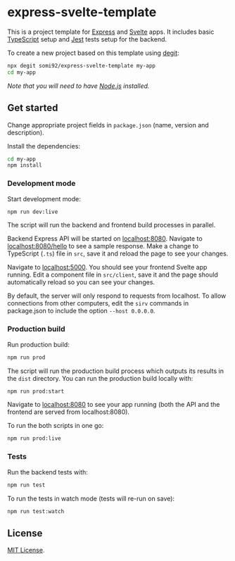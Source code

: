 # express-svelte-template

This is a project template for [Express](https://expressjs.com/) and [Svelte](https://svelte.dev) apps. It includes basic [TypeScript](https://www.typescriptlang.org/) setup and [Jest](https://jestjs.io/) tests setup for the backend.

To create a new project based on this template using [degit](https://github.com/Rich-Harris/degit):

```bash
npx degit somi92/express-svelte-template my-app
cd my-app
```

_Note that you will need to have [Node.js](https://nodejs.org) installed._

## Get started

Change appropriate project fields in `package.json` (name, version and description).

Install the dependencies:

```bash
cd my-app
npm install
```

### Development mode

Start development mode:

```bash
npm run dev:live
```

The script will run the backend and frontend build processes in parallel.

Backend Express API will be started on [localhost:8080](http://localhost:8080). Navigate to [localhost:8080/hello](http://localhost:8080/hello) to see a sample response. Make a change to TypeScript (`.ts`) file in `src`, save it and reload the page to see your changes.

Navigate to [localhost:5000](http://localhost:5000). You should see your frontend Svelte app running. Edit a component file in `src/client`, save it and the page should automatically reload so you can see your changes.

By default, the server will only respond to requests from localhost. To allow connections from other computers, edit the `sirv` commands in package.json to include the option `--host 0.0.0.0`.

### Production build

Run production build:

```bash
npm run prod
```

The script will run the production build process which outputs its results in the `dist` directory. You can run the production build locally with:

```bash
npm run prod:start
```

Navigate to [localhost:8080](http://localhost:8080) to see your app running (both the API and the frontend are served from localhost:8080).

To run the both scripts in one go:

```bash
npm run prod:live
```

### Tests

Run the backend tests with:

```bash
npm run test
```

To run the tests in watch mode (tests will re-run on save):

```bash
npm run test:watch
```

## License

[MIT License](LICENSE).
